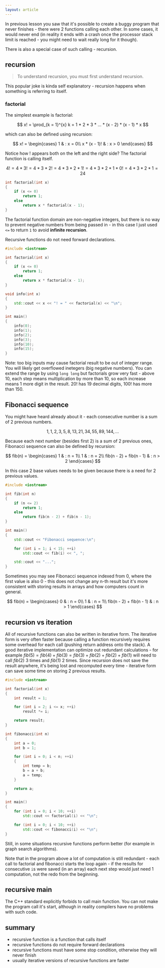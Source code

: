 ```yaml
---
layout: article
---
```


In previous lesson you saw that it's possible to create a buggy program that never finishes - there were 2 functions calling each other. In some cases, it would never end (in reality it ends with a crash once the processor stack limit is reached - you might need to wait really long for it though).

There is also a special case of such calling - recursion.

## recursion

> To understand recursion, you must first understand recursion.

This popular joke is kinda self explanatory - recursion happens when something is referring to itself.

### factorial

The simplest example is factorial:

$$
x! = \prod_{k = 1}^{x} k = 1 * 2 * 3 * ... * (x - 2) * (x - 1) * x
$$

which can also be defined using recursion:

$$
x! =
\begin{cases}
1 & : x = 0\\
x * (x - 1)! & : x > 0
\end{cases}
$$

Notice how $!$ appears both on the left and the right side? The factorial function is calling itself.

$$
4! = 4 * 3! = 4 * 3 * 2! = 4 * 3 * 2 * 1! = 4 * 3 * 2 * 1 * 0! = 4 * 3 * 2 * 1 = 24
$$

```c++
int factorial(int x)
{
    if (x <= 0)
        return 1;
    else
        return x * factorial(x - 1);
}
```

The factorial function domain are non-negative integers, but there is no way to prevent negative numbers from being passed in - in this case I just used `<=` to return `1` to avoid **infinite recursion**.

<div class="note info">
Recursive functions do not need forward declarations.
</div>

```c++
#include <iostream>

int factorial(int x)
{
    if (x <= 0)
        return 1;
    else
        return x * factorial(x - 1);
}

void info(int x)
{
    std::cout << x << "! = " << factorial(x) << "\n";
}

int main()
{
    info(0);
    info(1);
    info(2);
    info(3);
    info(10);
    info(15);
}
```

Note: too big inputs may cause factorial result to be out of integer range. You will likely get overflowed inetegers (big negative numbers). You can extend the range by using `long long` but factorials grow very fast - above 10, each step means multiplication by more than 10, so each increase means 1 more digit in the result. $20!$ has 19 decimal digits, $100!$ has more than 150.

## Fibonacci sequence

You might have heard already about it - each consecutive number is a sum of 2 previous numbers.

$$
1, 1, 2, 3, 5, 8, 13, 21, 34, 55, 89, 144, ... 
$$

Because each next number (besides first 2) is a sum of 2 previous ones, Fibonacci sequence can also be defined by recursion:

$$
fib(n) =
\begin{cases}
1 & : n = 1\\
1 & : n = 2\\
fib(n - 2) + fib(n - 1) & : n > 2
\end{cases}
$$

In this case 2 base values needs to be given because there is a need for 2 previous values.

```c++
#include <iostream>

int fib(int n)
{
    if (n <= 2)
        return 1;
    else
        return fib(n - 2) + fib(n - 1);
}

int main()
{
    std::cout << "Fibonacci sequence:\n";

    for (int i = 1; i < 15; ++i)
        std::cout << fib(i) << ", ";

    std::cout << "...";
}
```

Sometimes you may see Fibonacci sequence indexed from 0, where the first value is also 0 - this does not change any n-th result but it's more consistent with storing results in arrays and how computers count in general.

$$
fib(n) =
\begin{cases}
0 & : n = 0\\
1 & : n = 1\\
fib(n - 2) + fib(n - 1) & : n > 1
\end{cases}
$$

## recursion vs iteration

All of recursive functions can also be written in iterative form. The iterative form is very often faster because calling a function recursively requires some overhead for each call (pushing return address onto the stack). A good iterative implementation can optimize out redundant calculations - for example $fib(5) = fib(4) + fib(3) = fib(3) + fib(2) + fib(2) + fib(1)$ will need to call $fib(2)$ 3 times and $fib(1)$ 2 times. Since recursion does not save the result anywhere, it's being lost and recomputed every time - iterative form can save some time on storing 2 previous results.

```c++
#include <iostream>

int factorial(int x)
{
    int result = 1;

    for (int i = 2; i <= x; ++i)
        result *= i;

    return result;
}

int fibonacci(int n)
{
    int a = 0;
    int b = 1;

    for (int i = 0; i < n; ++i)
    {
        int temp = b;
        b = a + b;
        a = temp;
    }

    return a;
}

int main()
{
    for (int i = 0; i < 10; ++i)
        std::cout << factorial(i) << "\n";

    for (int i = 0; i < 10; ++i)
        std::cout << fibonacci(i) << "\n";
}
```

Still, in some situations recursive functions perform better (for example in graph search algorithms).

Note that in the program above a lot of computation is still redundant - each call to factorial and fibonacci starts the loop again - if the results for consecutive `i`s were saved (in an array) each next step would just need 1 computation, not the redo from the beginning.

## recursive main

The C++ standard explicitly forbids to call main function. You can not make the program call it's start, although in reality compilers have no problems with such code.

## summary

- recursive function is a function that calls itself
- recursive functions do not require forward declarations
- recursive functions must have some stop condition, otherwise they will never finish
- usually iterative versions of recursive functions are faster

